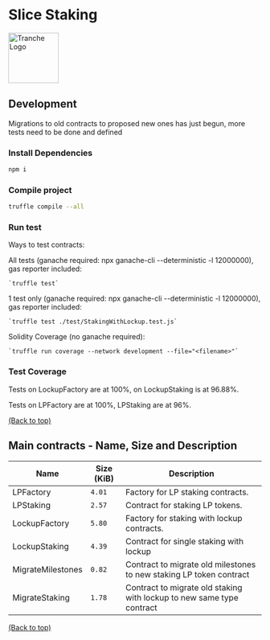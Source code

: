 # Slice Staking

<img src="https://gblobscdn.gitbook.com/spaces%2F-MP969WsfbfQJJFgxp2K%2Favatar-1617981494187.png?alt=media" alt="Tranche Logo" width="100">

## Development

Migrations to old contracts to proposed new ones has just begun, more tests need to be done and defined

### Install Dependencies

```bash
npm i
```

### Compile project

```bash
truffle compile --all
```

### Run test

Ways to test contracts:

All tests (ganache required: npx ganache-cli --deterministic -l 12000000), gas reporter included:

    `truffle test`   

1 test only (ganache required: npx ganache-cli --deterministic -l 12000000), gas reporter included:

    `truffle test ./test/StakingWithLockup.test.js`   

Solidity Coverage (no ganache required):

    `truffle run coverage --network development --file="<filename>"`   

### Test Coverage

Tests on LockupFactory are at 100%, on LockupStaking is at 96.88%.

Tests on LPFactory are at 100%, LPStaking are at 96%.

[(Back to top)](#slice-staking)

## Main contracts - Name, Size and Description

<table>
    <thead>
      <tr>
        <th>Name</th>
        <th>Size (KiB)</th>
        <th>Description</th>
      </tr>
    </thead>
    <tbody>
        <tr>
            <td>LPFactory</td>
            <td><code>4.01</code></td>
            <td>Factory for LP staking contracts.</td>
        </tr>
        <tr>
            <td>LPStaking</td>
            <td><code>2.57</code></td>
            <td>Contract for staking LP tokens.</td>
        </tr>
        <tr>
            <td>LockupFactory</td>
            <td><code>5.80</code></td>
            <td>Factory for staking with lockup contracts.</td>
        </tr>
        <tr>
            <td>LockupStaking</td>
            <td><code>4.39</code></td>
            <td>Contract for single staking with lockup</td>
        </tr>
        <tr>
            <td>MigrateMilestones</td>
            <td><code>0.82</code></td>
            <td>Contract to migrate old milestones to new staking LP token contract</td>
        </tr>
        <tr>
            <td>MigrateStaking</td>
            <td><code>1.78</code></td>
            <td>Contract to migrate old staking with lockup to new same type contract</td>
        </tr>
    </tbody>
  </table>

[(Back to top)](#slice-staking)
